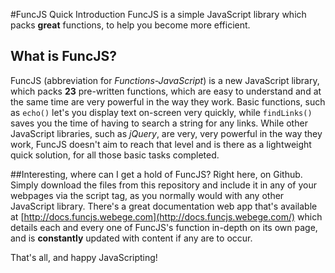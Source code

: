 #FuncJS Quick Introduction
FuncJS is a simple JavaScript library which packs __great__ functions, to help you become more efficient.

## What is FuncJS?
FuncJS (abbreviation for *Functions-JavaScript*) is a new JavaScript library, which packs **23** pre-written functions, which are easy to understand and at the same time are very powerful in the way they work. Basic functions, such as <code>echo()</code> let's you display text on-screen very quickly, while <code>findLinks()</code> saves you the time of having to search a string for any links. While other JavaScript libraries, such as *jQuery*, are very, very powerful in the way they work, FuncJS doesn't aim to reach that level and is there as a lightweight quick solution, for all those basic tasks completed. 

##Interesting, where can I get a hold of FuncJS?
Right here, on Github. Simply download the files from this repository and include it in any of your webpages via the script tag, as you normally would with any other JavaScript library. There's a great documentation web app that's available at [http://docs.funcjs.webege.com](http://docs.funcjs.webege.com/) which details each and every one of FuncJS's function in-depth on its own page, and is **constantly** updated with content if any are to occur. 

That's all, and happy JavaScripting! 